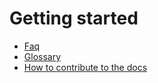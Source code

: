 # Getting started
- [Faq](../../General/FAQ/README.md)
- [Glossary](../../General/Glossary/README.md)
- [How to contribute to the docs](../../General/HowToContribute.md/README.md)